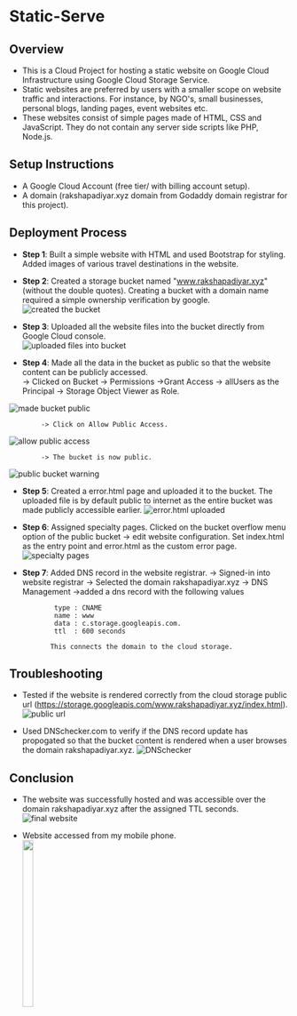 # Static-Serve

## Overview

- This is a Cloud Project for hosting a static website on Google Cloud Infrastructure using Google Cloud Storage Service.
- Static websites are preferred by users with a smaller scope on website traffic and interactions. For instance, by NGO's, small businesses, personal blogs, landing pages, event websites etc.
- These websites consist of simple pages made of HTML, CSS and JavaScript. They do not contain any server side scripts like PHP, Node.js.

## Setup Instructions

- A Google Cloud Account (free tier/ with billing account setup).
- A domain (rakshapadiyar.xyz domain from Godaddy domain registrar for this project).

## Deployment Process

- **Step 1**: Built a simple website with HTML and used Bootstrap for styling. Added images of various travel destinations in the website.

- **Step 2**: Created a storage bucket named "www.rakshapadiyar.xyz" (without the double quotes). Creating a bucket with a domain name required a simple ownership verification by google.  
  ![created the bucket](readme_images/1.png)

- **Step 3**: Uploaded all the website files into the bucket directly from Google Cloud console.  
  ![uploaded files into bucket](readme_images/2.png)

- **Step 4**: Made all the data in the bucket as public so that the website content can be publicly accessed.  
   -> Clicked on Bucket -> Permissions ->Grant Access -> allUsers as the Principal -> Storage Object Viewer as Role.

![made bucket public](readme_images/3.png)

            -> Click on Allow Public Access.

![allow public access](readme_images/4.png)

            -> The bucket is now public.

![public bucket warning](readme_images/5.png)

- **Step 5**: Created a error.html page and uploaded it to the bucket. The uploaded file is by default public to internet as the entire bucket was made publicly accessible earlier.
  ![error.html uploaded](readme_images/6.png)

- **Step 6**: Assigned specialty pages. Clicked on the bucket overflow menu option of the public bucket -> edit website configuration. Set index.html as the entry point and error.html as the custom error page.
  ![specialty  pages](readme_images/7.png)

- **Step 7**: Added DNS record in the website registrar.
  -> Signed-in into website registrar -> Selected the domain rakshapadiyar.xyz -> DNS Management ->added a dns record with the following values

              type : CNAME
              name : www
              data : c.storage.googleapis.com.
              ttl  : 600 seconds

             This connects the domain to the cloud storage.

## Troubleshooting

- Tested if the website is rendered correctly from the cloud storage public url (https://storage.googleapis.com/www.rakshapadiyar.xyz/index.html).
  ![public url](readme_images/8.png)

- Used DNSchecker.com to verify if the DNS record update has propogated so that the bucket content is rendered when a user browses the domain rakshapadiyar.xyz.
  ![DNSchecker](readme_images/9.png)

## Conclusion

- The website was successfully hosted and was accessible over the domain rakshapadiyar.xyz after the assigned TTL seconds.
  ![final website](readme_images/10.png)

- Website accessed from my mobile phone.  
  <img src="readme_images/ss.png" width="20%" height="300px">
